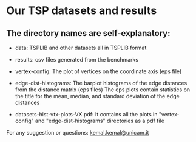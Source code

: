 # Our TSP datasets and results
 
## The directory names are self-explanatory: 

* data: TSPLIB and other datasets all in TSPLIB format  
* results: csv files generated from the benchmarks  
* vertex-config: The plot of vertices on the coordinate axis (eps file)  
* edge-dist-histograms: The barplot histograms of the edge distances from the distance matrix (eps files)
The eps plots contain statistics on the title for the mean, median, and 
standard deviation of the edge distances  


* datasets-hist-vtx-plots-VX.pdf: It contains all the plots in "vertex-config" and "edge-dist-histograms"
directories as a pdf file  


For any suggestion or questions:
kemal.kemal@unicam.it
